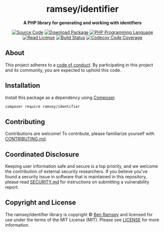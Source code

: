 <h1 align="center">ramsey/identifier</h1>

<p align="center">
    <strong>A PHP library for generating and working with identifiers</strong>
</p>

<p align="center">
    <a href="https://github.com/ramsey/identifier"><img src="https://img.shields.io/badge/source-ramsey/identifier-blue.svg?style=flat-square" alt="Source Code"></a>
    <a href="https://packagist.org/packages/ramsey/identifier"><img src="https://img.shields.io/packagist/v/ramsey/identifier.svg?style=flat-square&label=release" alt="Download Package"></a>
    <a href="https://php.net"><img src="https://img.shields.io/packagist/php-v/ramsey/identifier.svg?style=flat-square&colorB=%238892BF" alt="PHP Programming Language"></a>
    <a href="https://github.com/ramsey/identifier/blob/main/LICENSE"><img src="https://img.shields.io/packagist/l/ramsey/identifier.svg?style=flat-square&colorB=darkcyan" alt="Read License"></a>
    <a href="https://github.com/ramsey/identifier/actions/workflows/continuous-integration.yml"><img src="https://img.shields.io/github/actions/workflow/status/ramsey/identifier/continuous-integration.yml?branch=main&style=flat-square&logo=github" alt="Build Status"></a>
    <a href="https://codecov.io/gh/ramsey/identifier"><img src="https://img.shields.io/codecov/c/gh/ramsey/identifier?label=codecov&logo=codecov&style=flat-square" alt="Codecov Code Coverage"></a>
</p>

## About

<!--
TODO: Use this space to provide more details about your package. Try to be
      concise. This is the introduction to your package. Let others know what
      your package does and how it can help them build applications.
-->


This project adheres to a [code of conduct](CODE_OF_CONDUCT.md).
By participating in this project and its community, you are expected to
uphold this code.

## Installation

Install this package as a dependency using [Composer](https://getcomposer.org).

``` bash
composer require ramsey/identifier
```

<!--
## Usage

Provide a brief description or short example of how to use this library.
If you need to provide more detailed examples, use the `docs/` directory
and provide a link here to the documentation.

``` php
use Ramsey\Identifier\Example;

$example = new Example();
echo $example->greet('fellow human');
```
-->

## Contributing

Contributions are welcome! To contribute, please familiarize yourself with
[CONTRIBUTING.md](CONTRIBUTING.md).

## Coordinated Disclosure

Keeping user information safe and secure is a top priority, and we welcome the
contribution of external security researchers. If you believe you've found a
security issue in software that is maintained in this repository, please read
[SECURITY.md](SECURITY.md) for instructions on submitting a vulnerability report.

## Copyright and License

The ramsey/identifier library is copyright © [Ben Ramsey](https://benramsey.com)
and licensed for use under the terms of the
MIT License (MIT). Please see [LICENSE](LICENSE) for more information.
